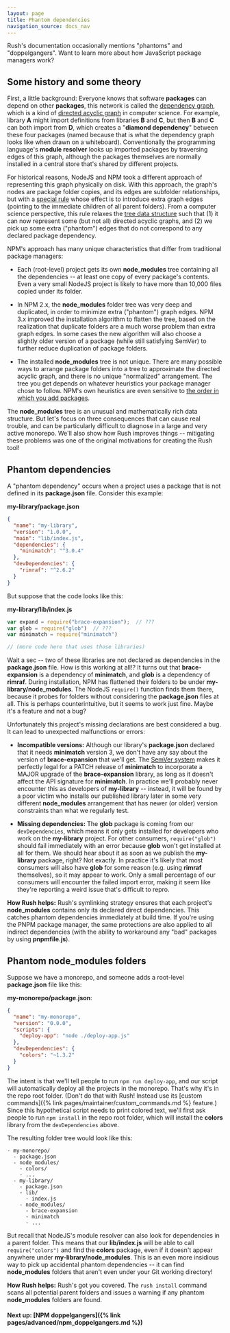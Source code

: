 ```yaml
---
layout: page
title: Phantom dependencies
navigation_source: docs_nav
---
```


Rush's documentation occasionally mentions "phantoms" and "doppelgangers".
Want to learn more about how JavaScript package managers work?


## Some history and some theory

First, a little background:  Everyone knows that software **packages** can depend on other
**packages**, this network is called the [dependency graph](https://en.wikipedia.org/wiki/Dependency_graph),
which is a kind of [directed acyclic graph](https://en.wikipedia.org/wiki/Directed_acyclic_graph)
in computer science. For example, library **A**
might import definitions from libraries **B** and **C**, but then **B** and **C** can both
import from **D**, which creates a "**diamond dependency**" between these four packages
(named because that is what the dependency graph looks like when drawn on a whiteboard). 
Conventionally the programming language's **module resolver** looks up imported packages by
traversing edges of this graph, although the packages themselves are normally installed in
a central store that's shared by different projects.

For historical reasons, NodeJS and NPM took a different approach of representing
this graph physically on disk.  With this approach, the graph's nodes are package folder copies,
and its edges are subfolder relationships, but with
a [special rule](https://nodejs.org/api/modules.html#modules_all_together)
whose effect is to introduce extra graph edges (pointing to the immediate children of all parent folders).
From a computer science perspective, this rule relaxes the
[tree data structure](https://en.wikipedia.org/wiki/Tree_(data_structure)) such that
(1) it can now represent some (but not all) directed acyclic graphs, and (2) we pick up some
extra ("phantom") edges that do not correspond to any declared package dependency.

NPM's approach has many unique characteristics that differ from traditional package managers:

- Each (root-level) project gets its own **node_modules** tree containing all the dependencies --
  at least one copy of every package's contents.  Even a very small NodeJS project is
  likely to have more than 10,000 files copied under its folder.

- In NPM 2.x, the **node_modules** folder tree was very deep and duplicated,
  in order to minimize extra ("phantom") graph edges.  NPM 3.x improved the installation
  algorithm to flatten the tree, based on the realization that duplicate folders are a much worse
  problem than extra graph edges.  In some cases the new algorithm will also choose a slightly older
  version of a package (while still satisfying SemVer) to further reduce duplication of package folders.

- The installed **node_modules** tree is not unique.  There are many possible ways to arrange
  package folders into a tree to approximate the directed acyclic graph, and there is no
  unique "normalized" arrangement.  The tree you get depends on whatever heuristics your
  package manager chose to follow.  NPM's own heuristics are even sensitive to
  [the order in which you add packages](http://npm.github.io/how-npm-works-docs/npm3/non-determinism.html).


The **node_modules** tree is an unusual and mathematically rich data structure.
But let's focus on three consequences that can cause real trouble, and can be particularly
difficult to diagnose in a large and very active monorepo.  We'll also show how Rush improves
things -- mitigating these problems was one of the original motivations for creating the Rush tool!


## Phantom dependencies

A "phantom dependency" occurs when a project uses a package that is not defined
in its **package.json** file.  Consider this example:

**my-library/package.json**
```json
{
  "name": "my-library",
  "version": "1.0.0",
  "main": "lib/index.js",
  "dependencies": {
    "minimatch": "^3.0.4"
  },
  "devDependencies": {
    "rimraf": "^2.6.2"
  }
}
```

But suppose that the code looks like this:

**my-library/lib/index.js**
```javascript
var expand = require("brace-expansion");  // ???
var glob = require("glob")  // ???
var minimatch = require("minimatch")

// (more code here that uses those libraries)
```

Wait a sec -- two of these libraries are not declared as dependencies
in the **package.json** file.  How is this working at all!?  It turns out that
**brace-expansion** is a dependency of **minimatch**, and **glob** is a dependency
of **rimraf**.  During installation, NPM has flattened their folders to be under
**my-library/node_modules**.  The NodeJS `require()` function finds them there,
because it probes for folders without considering the **package.json** files at all.
This is perhaps counterintuitive, but it seems to work just fine.  Maybe it's a
feature and not a bug?

Unfortunately this project's missing declarations are best considered a bug.
It can lead to unexpected malfunctions or errors:

- **Incompatible versions:**  Although our library's **package.json** declared that
  it needs **minimatch** version 3, we don't have any say about the version
  of **brace-expansion** that we'll get.  The [SemVer system](https://semver.org/) makes
  it perfectly legal for a PATCH release of **minimatch** to incorporate a MAJOR upgrade of
  the **brace-expansion** library, as long as it doesn't affect the API signature
  for **minimatch**.  In practice we'll probably never encounter this as developers of
  **my-library** -- instead, it will be found by a poor victim who installs our published
  library later in some very different **node_modules** arrangement that has newer (or older)
  version constraints than what we regularly test.

- **Missing dependencies:**  The **glob** package is coming from our `devDependencies`, which
  means it only gets installed for developers who work on the **my-library** project.
  For other consumers, `require("glob")` should fail immediately with an error because **glob**
  won't get installed at all for them.  We should hear about it as soon as we publish
  the **my-library** package, right?  Not exactly.  In practice it's likely that most consumers
  will also have **glob** for some reason (e.g. using **rimraf** themselves),
  so it may appear to work.  Only a small percentage of our consumers will encounter the
  failed import error, making it seem like they're reporting a weird issue that's difficult to repro.

**How Rush helps:** Rush's symlinking strategy ensures that each project's **node_modules**
contains only its declared direct dependencies.  This catches phantom dependencies
immediately at build time.  If you're using the PNPM package manager, the same protections
are also applied to all indirect dependencies (with the ability to workaround any "bad" packages
by using **pnpmfile.js**).


## Phantom node_modules folders

Suppose we have a monorepo, and someone adds a root-level **package.json** file
like this:

**my-monorepo/package.json**:
```json
{
  "name": "my-monorepo",
  "version": "0.0.0",
  "scripts": {
    "deploy-app": "node ./deploy-app.js"
  },
  "devDependencies": {
    "colors": "~1.3.2"
  }
}
```

The intent is that we'll tell people to run `npm run deploy-app`, and our script will
automatically deploy all the projects in the monorepo.  That's why it's in the repo
root folder.  (Don't do that with Rush! Instead use its
[custom commands]({% link pages/maintainer/custom_commands.md %} feature.)
Since this hypothetical script needs to print colored text, we'll first ask people to run
`npm install` in the repo root folder, which will install the **colors** library
from the `devDependencies` above.

The resulting folder tree would look like this:

```
- my-monorepo/
  - package.json
  - node_modules/
    - colors/
    - ...
  - my-library/
    - package.json
    - lib/
      - index.js
    - node_modules/
      - brace-expansion
      - minimatch
      - ...
```

But recall that NodeJS's module resolver can also look for dependencies in a parent folder.
This means that our **lib/index.js** will be able to call `require("colors")` and find
the **colors** package, even if it doesn't appear anywhere under **my-library/node_modules**.
This is an even more insidious way to pick up accidental phantom dependencies -- it can
find **node_modules** folders that aren't even under your Git working directory!

**How Rush helps:** Rush's got you covered.  The `rush install` command scans all
potential parent folders and issues a warning if any phantom **node_modules** folders
are found.


#### Next up: [NPM doppelgangers]({% link pages/advanced/npm_doppelgangers.md %})

